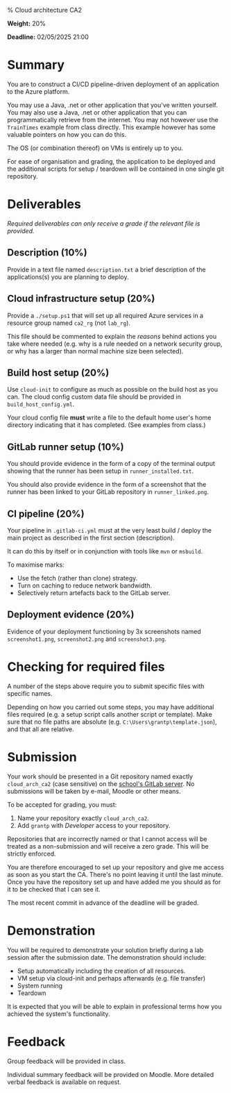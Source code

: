 % Cloud architecture CA2

**Weight:** 20%

**Deadline:** 02/05/2025 21:00


# Summary

You are to construct a CI/CD pipeline-driven deployment of an application to the Azure platform.

You may use a Java, .net or other application that you've written yourself.
You may also use a Java, .net or other application that you can programmatically retrieve from the internet.
You may not however use the `TrainTimes` example from class directly.
This example however has some valuable pointers on how you can do this. 

The OS (or combination thereof) on VMs is entirely up to you.

For ease of organisation and grading, the application to be deployed and the additional scripts for setup / teardown will be contained in one single git repository.


# Deliverables

*Required deliverables can only receive a grade if the relevant file is provided.*

## Description (10%)

Provide in a text file named `description.txt` a brief description of the applications(s) you are planning to deploy.


## Cloud infrastructure setup (20%)

Provide a `./setup.ps1` that will set up all required Azure services in a resource group named `ca2_rg` (not `lab_rg`).

This file should be commented to explain the *reasons* behind actions you take where needed (e.g. why is a rule needed on a network security group, or why has a larger than normal machine size been selected).


## Build host setup (20%)

Use `cloud-init` to configure as much as possible on the build host as you can. The cloud config custom data file should be provided in `build_host_config.yml`.

Your cloud config file **must** write a file to the default home user's home directory indicating that it has completed. 
(See examples from class.)


## GitLab runner setup (10%)

You should provide evidence in the form of a copy of the terminal output showing that the runner has been setup in `runner_installed.txt`.

You should also provide evidence in the form of a screenshot that the runner has been linked to your GitLab repository in `runner_linked.png`. 


## CI pipeline (20%)

Your pipeline in `.gitlab-ci.yml` must at the very least build / deploy the main project as described in the first section (description).

It can do this by itself or in conjunction with tools like `mvn` or `msbuild`.

To maximise marks:

- Use the fetch (rather than clone) strategy.
- Turn on caching to reduce network bandwidth.
- Selectively return artefacts back to the GitLab server.


## Deployment evidence (20%)

Evidence of your deployment functioning by 3x screenshots named `screenshot1.png`, `screenshot2.png` and `screenshot3.png`.


# Checking for required files

A number of the steps above require you to submit specific files with specific names.

Depending on how you carried out some steps, you may have additional files required (e.g. a setup script calls another script or template).
Make sure that no file paths are absolute (e.g. `C:\Users\grantp\template.json`), and that all are relative.



# Submission

Your work should be presented in a Git repository named exactly `cloud_arch_ca2` (case sensitive) on the [school's GitLab server](https://gitlab.comp.dkit.ie/).
No submissions will be taken by e-mail, Moodle or other means.

To be accepted for grading, you must:

1. Name your repository exactly `cloud_arch_ca2`.
2. Add `grantp` with *Developer* access to your repository.

Repositories that are incorrectly named or that I cannot access will be treated as a non-submission and will receive a zero grade.
This will be strictly enforced.

You are therefore encouraged to set up your repository and give me access as soon as you start the CA.
There's no point leaving it until the last minute.
Once you have the repository set up and have added me you should as for it to be checked that I can see it.

The most recent commit in advance of the deadline will be graded. 


# Demonstration

You will be required to demonstrate your solution briefly during a lab session after the submission date. 
The demonstration should include:

- Setup automatically including the creation of all resources.
- VM setup via cloud-init and perhaps afterwards (e.g. file transfer)
- System running
- Teardown

It is expected that you will be able to explain in professional terms how you achieved the system's functionality.


# Feedback

Group feedback will be provided in class.

Individual summary feedback will be provided on Moodle.
More detailed verbal feedback is available on request.

